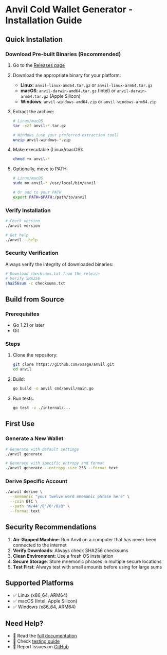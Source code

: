 # Anvil Cold Wallet Generator - Installation Guide

## Quick Installation

### Download Pre-built Binaries (Recommended)

1. Go to the [Releases page](https://github.com/osage/anvil/releases)
2. Download the appropriate binary for your platform:
   - **Linux**: `anvil-linux-amd64.tar.gz` or `anvil-linux-arm64.tar.gz`
   - **macOS**: `anvil-darwin-amd64.tar.gz` (Intel) or `anvil-darwin-arm64.tar.gz` (Apple Silicon)
   - **Windows**: `anvil-windows-amd64.zip` or `anvil-windows-arm64.zip`

3. Extract the archive:
   ```bash
   # Linux/macOS
   tar -xzf anvil-*.tar.gz
   
   # Windows (use your preferred extraction tool)
   unzip anvil-windows-*.zip
   ```

4. Make executable (Linux/macOS):
   ```bash
   chmod +x anvil-*
   ```

5. Optionally, move to PATH:
   ```bash
   # Linux/macOS
   sudo mv anvil-* /usr/local/bin/anvil
   
   # Or add to your PATH
   export PATH=$PATH:/path/to/anvil
   ```

### Verify Installation

```bash
# Check version
./anvil version

# Get help
./anvil --help
```

### Security Verification

Always verify the integrity of downloaded binaries:

```bash
# Download checksums.txt from the release
# Verify SHA256
sha256sum -c checksums.txt
```

## Build from Source

### Prerequisites

- Go 1.21 or later
- Git

### Steps

1. Clone the repository:
   ```bash
   git clone https://github.com/osage/anvil.git
   cd anvil
   ```

2. Build:
   ```bash
   go build -o anvil cmd/anvil/main.go
   ```

3. Run tests:
   ```bash
   go test -v ./internal/...
   ```

## First Use

### Generate a New Wallet
```bash
# Generate with default settings
./anvil generate

# Generate with specific entropy and format
./anvil generate --entropy-size 256 --format text
```

### Derive Specific Account
```bash
./anvil derive \
  --mnemonic "your twelve word mnemonic phrase here" \
  --coin BTC \
  --path "m/44'/0'/0'/0/0" \
  --format text
```

## Security Recommendations

1. **Air-Gapped Machine**: Run Anvil on a computer that has never been connected to the internet
2. **Verify Downloads**: Always check SHA256 checksums
3. **Clean Environment**: Use a fresh OS installation
4. **Secure Storage**: Store mnemonic phrases in multiple secure locations
5. **Test First**: Always test with small amounts before using for large sums

## Supported Platforms

- ✅ Linux (x86_64, ARM64)
- ✅ macOS (Intel, Apple Silicon) 
- ✅ Windows (x86_64, ARM64)

## Need Help?

- 📖 Read the [full documentation](./WARP.md)
- 🧪 Check [testing guide](./TESTING.md)
- 🐛 Report issues on [GitHub](https://github.com/osage/anvil/issues)
